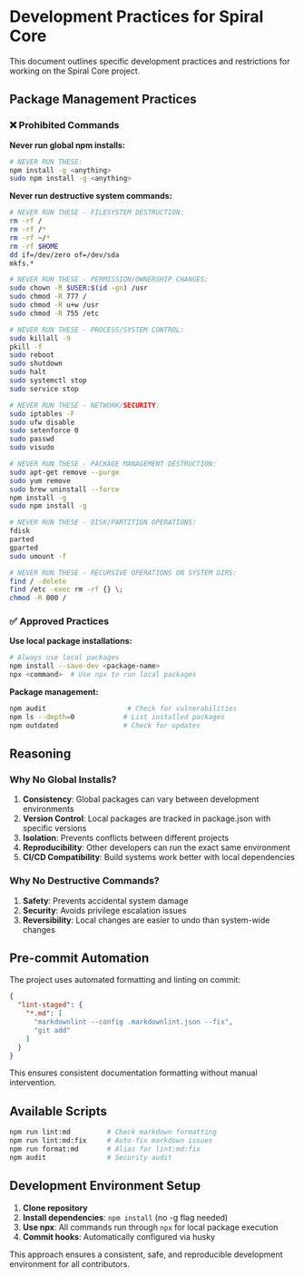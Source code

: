 # Development Practices for Spiral Core

This document outlines specific development practices and restrictions for working on the Spiral Core project.

## Package Management Practices

### ❌ Prohibited Commands

**Never run global npm installs:**

```bash
# NEVER RUN THESE:
npm install -g <anything>
sudo npm install -g <anything>
```

**Never run destructive system commands:**

```bash
# NEVER RUN THESE - FILESYSTEM DESTRUCTION:
rm -rf /
rm -rf /*
rm -rf ~/*
rm -rf $HOME
dd if=/dev/zero of=/dev/sda
mkfs.*

# NEVER RUN THESE - PERMISSION/OWNERSHIP CHANGES:
sudo chown -R $USER:$(id -gn) /usr
sudo chmod -R 777 /
sudo chmod -R u+w /usr
sudo chmod -R 755 /etc

# NEVER RUN THESE - PROCESS/SYSTEM CONTROL:
sudo killall -9
pkill -f
sudo reboot
sudo shutdown
sudo halt
sudo systemctl stop
sudo service stop

# NEVER RUN THESE - NETWORK/SECURITY:
sudo iptables -F
sudo ufw disable
sudo setenforce 0
sudo passwd
sudo visudo

# NEVER RUN THESE - PACKAGE MANAGEMENT DESTRUCTION:
sudo apt-get remove --purge
sudo yum remove
sudo brew uninstall --force
npm install -g
sudo npm install -g

# NEVER RUN THESE - DISK/PARTITION OPERATIONS:
fdisk
parted
gparted
sudo umount -f

# NEVER RUN THESE - RECURSIVE OPERATIONS ON SYSTEM DIRS:
find / -delete
find /etc -exec rm -rf {} \;
chmod -R 000 /
```

### ✅ Approved Practices

**Use local package installations:**

```bash
# Always use local packages
npm install --save-dev <package-name>
npx <command>  # Use npx to run local packages
```

**Package management:**

```bash
npm audit                    # Check for vulnerabilities
npm ls --depth=0            # List installed packages
npm outdated                # Check for updates
```

## Reasoning

### Why No Global Installs?

1. **Consistency**: Global packages can vary between development environments
2. **Version Control**: Local packages are tracked in package.json with specific versions
3. **Isolation**: Prevents conflicts between different projects
4. **Reproducibility**: Other developers can run the exact same environment
5. **CI/CD Compatibility**: Build systems work better with local dependencies

### Why No Destructive Commands?

1. **Safety**: Prevents accidental system damage
2. **Security**: Avoids privilege escalation issues
3. **Reversibility**: Local changes are easier to undo than system-wide changes

## Pre-commit Automation

The project uses automated formatting and linting on commit:

```json
{
  "lint-staged": {
    "*.md": [
      "markdownlint --config .markdownlint.json --fix",
      "git add"
    ]
  }
}
```

This ensures consistent documentation formatting without manual intervention.

## Available Scripts

```bash
npm run lint:md         # Check markdown formatting
npm run lint:md:fix     # Auto-fix markdown issues
npm run format:md       # Alias for lint:md:fix
npm audit               # Security audit
```

## Development Environment Setup

1. **Clone repository**
2. **Install dependencies**: `npm install` (no -g flag needed)
3. **Use npx**: All commands run through `npx` for local package execution
4. **Commit hooks**: Automatically configured via husky

This approach ensures a consistent, safe, and reproducible development environment for all contributors.
